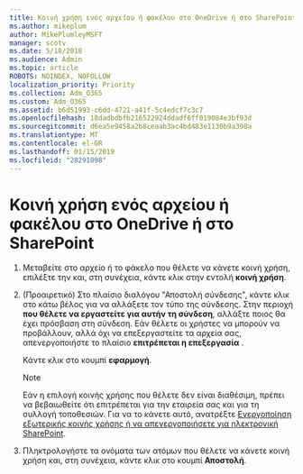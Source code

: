 ```yaml
---
title: Κοινή χρήση ενός αρχείου ή φακέλου στο OneDrive ή στο SharePoint
ms.author: mikeplum
author: MikePlumleyMSFT
manager: scotv
ms.date: 5/18/2018
ms.audience: Admin
ms.topic: article
ROBOTS: NOINDEX, NOFOLLOW
localization_priority: Priority
ms.collection: Adm_O365
ms.custom: Adm_O365
ms.assetid: b6d51993-c6dd-4721-a41f-5c4edcf7c3c7
ms.openlocfilehash: 18dadbdbfb216522924ddadf6ff019084e3bf93d
ms.sourcegitcommit: d6ea5e9458a2b8ceaab3ac4bd483e1130b9a398a
ms.translationtype: MT
ms.contentlocale: el-GR
ms.lasthandoff: 01/15/2019
ms.locfileid: "28291098"
---
```

# <a name="share-a-file-or-folder-in-onedrive-or-sharepoint"></a>Κοινή χρήση ενός αρχείου ή φακέλου στο OneDrive ή στο SharePoint

1. Μεταβείτε στο αρχείο ή το φάκελο που θέλετε να κάνετε κοινή χρήση, επιλέξτε την και, στη συνέχεια, κάντε κλικ στην εντολή **κοινή χρήση**.
    
2. (Προαιρετικό) Στο πλαίσιο διαλόγου "Αποστολή σύνδεσης", κάντε κλικ στο κάτω βέλος για να αλλάξετε τον τύπο της σύνδεσης. Στην περιοχή **που θέλετε να εργαστείτε για αυτήν τη σύνδεση**, αλλάξτε ποιος θα έχει πρόσβαση στη σύνδεση. Εάν θέλετε οι χρήστες να μπορούν να προβάλλουν, αλλά όχι να επεξεργαστείτε τα αρχεία σας, απενεργοποιήστε το πλαίσιο **επιτρέπεται η επεξεργασία** . 
    
    Κάντε κλικ στο κουμπί **εφαρμογή**.
    
    > [!NOTE]
    > Εάν η επιλογή κοινής χρήσης που θέλετε δεν είναι διαθέσιμη, πρέπει να βεβαιωθείτε ότι επιτρέπεται για την εταιρεία σας και για τη συλλογή τοποθεσιών. Για να το κάνετε αυτό, ανατρέξτε [Ενεργοποίηση εξωτερικής κοινής χρήσης ή να απενεργοποιήσετε για ηλεκτρονική SharePoint](https://go.microsoft.com/fwlink/?linkid=866426). 
  
3. Πληκτρολογήστε τα ονόματα των ατόμων που θέλετε να κάνετε κοινή χρήση και, στη συνέχεια, κάντε κλικ στο κουμπί **Αποστολή**.
    

